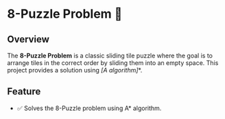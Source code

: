 # 8-Puzzle Problem 🧩  

## Overview  
The **8-Puzzle Problem** is a classic sliding tile puzzle where the goal is to arrange tiles in the correct order by sliding them into an empty space. This project provides a solution using **[A* algorithm]**.  

## Feature
- ✅ Solves the 8-Puzzle problem using A* algorithm.  
